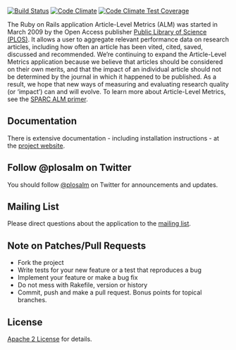 [![Build Status](https://travis-ci.org/articlemetrics/alm.png?branch=master)](https://travis-ci.org/articlemetrics/alm)
[![Code Climate](https://codeclimate.com/github/articlemetrics/alm.png)](https://codeclimate.com/github/articlemetrics/alm)
[![Code Climate Test Coverage](https://codeclimate.com/github/articlemetrics/alm/coverage.png)](https://codeclimate.com/github/articlemetrics/alm)

The Ruby on Rails application Article-Level Metrics (ALM) was started in March 2009 by the Open Access publisher [Public Library of Science (PLOS)](http://www.plos.org/). It allows a user to aggregate relevant performance data on research articles, including how often an article has been vited, cited, saved, discussed and recommended. We’re continuing to expand the Article-Level Metrics application because we believe that articles should be considered on their own merits, and that the impact of an individual article should not be determined by the journal in which it happened to be published. As a result, we hope that new ways of measuring and evaluating research quality (or ‘impact’) can and will evolve. To learn more about Article-Level Metrics, see the [SPARC ALM primer](http://www.sparc.arl.org/resource/sparc-article-level-metrics-primer).

## Documentation
There is extensive documentation - including installation instructions - at the [project website](http://articlemetrics.github.io).

## Follow @plosalm on Twitter
You should follow [@plosalm][follow] on Twitter for announcements and updates.

[follow]: https://twitter.com/plosalm

## Mailing List
Please direct questions about the application to the [mailing list].

[mailing list]: https://groups.google.com/group/plos-api-developers

## Note on Patches/Pull Requests

* Fork the project
* Write tests for your new feature or a test that reproduces a bug
* Implement your feature or make a bug fix
* Do not mess with Rakefile, version or history
* Commit, push and make a pull request. Bonus points for topical branches.

## License
[Apache 2 License](https://github.com/articlemetrics/alm/blob/master/LICENSE.md) for details.
